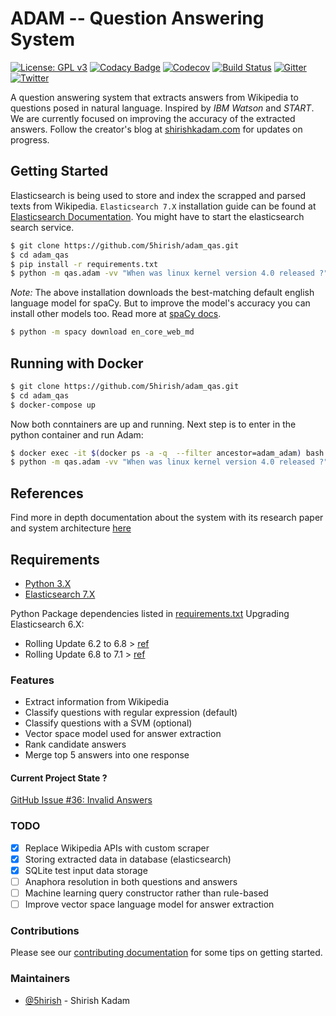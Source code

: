 # ADAM -- Question Answering System

[![License: GPL v3](https://img.shields.io/badge/License-GPL%20v3-blue.svg)](https://www.gnu.org/licenses/gpl-3.0)
[![Codacy Badge](https://api.codacy.com/project/badge/Grade/2e669faacb12496f9d4e97f3a0cfc361)](https://www.codacy.com/app/5hirish/adam_qas?utm_source=github.com&utm_medium=referral&utm_content=5hirish/adam_qas&utm_campaign=badger)
[![Codecov](https://codecov.io/gh/5hirish/adam_qas/branch/master/graph/badge.svg)](https://codecov.io/gh/5hirish/adam_qas)
[![Build Status](https://travis-ci.org/5hirish/adam_qas.svg?branch=master)](https://travis-ci.org/5hirish/adam_qas)
[![Gitter](https://badges.gitter.im/alleviatenlp/adam_qas.svg)](https://gitter.im/alleviatenlp/adam_qas?utm_source=badge&utm_medium=badge&utm_campaign=pr-badge)
[![Twitter](https://img.shields.io/twitter/follow/openebs.svg?style=social&label=Follow)](https://twitter.com/intent/follow?screen_name=5hirish)

A question answering system that extracts answers from Wikipedia to questions posed in natural language.
Inspired by *IBM Watson* and *START*.
We are currently focused on improving the accuracy of the extracted answers.
Follow the creator's blog at [shirishkadam.com](https://www.shirishkadam.com/) for updates on progress.

## Getting Started

Elasticsearch is being used to store and index the scrapped and parsed texts from Wikipedia.
`Elasticsearch 7.X` installation guide can be found at [Elasticsearch Documentation](https://www.elastic.co/guide/en/elasticsearch/reference/current/_installation.html). 
You might have to start the elasticsearch search service.

```bash
$ git clone https://github.com/5hirish/adam_qas.git
$ cd adam_qas
$ pip install -r requirements.txt
$ python -m qas.adam -vv "When was linux kernel version 4.0 released ?"
```

_Note:_ The above installation downloads the best-matching default english language model for spaCy. But to improve the model's accuracy you can install other models too. Read more at [spaCy docs](https://spacy.io/usage/models).

```bash
$ python -m spacy download en_core_web_md
```

## Running with Docker

```bash
$ git clone https://github.com/5hirish/adam_qas.git
$ cd adam_qas
$ docker-compose up
```

Now both conntainers are up and running.
Next step is to enter in the python container and run Adam:

```bash
$ docker exec -it $(docker ps -a -q  --filter ancestor=adam_adam) bash
$ python -m qas.adam -vv "When was linux kernel version 4.0 released ?"
```


## References

Find more in depth documentation about the system with its research paper and system architecture [here](docs/ARCHI.md)

## Requirements

* [Python 3.X](https://docs.python.org/3/)
* [Elasticsearch 7.X](https://www.elastic.co/guide/en/elasticsearch/reference/current/_installation.html)

Python Package dependencies listed in [requirements.txt](requirements.txt)
Upgrading Elasticsearch 6.X:
 - Rolling Update 6.2 to 6.8 > [ref](https://www.elastic.co/guide/en/elasticsearch/reference/6.8/rolling-upgrades.html)
 - Rolling Update 6.8 to 7.1 > [ref](https://www.elastic.co/guide/en/elasticsearch/reference/current/rolling-upgrades.html)
### Features

* Extract information from Wikipedia
* Classify questions with regular expression (default)
* Classify questions with a SVM (optional)
* Vector space model used for answer extraction
* Rank candidate answers
* Merge top 5 answers into one response

#### Current Project State ?
[GitHub Issue #36: Invalid Answers](https://github.com/5hirish/adam_qas/issues/36)

### TODO

- [x] Replace Wikipedia APIs with custom scraper
- [x] Storing extracted data in database (elasticsearch)
- [x] SQLite test input data storage
- [ ] Anaphora resolution in both questions and answers
- [ ] Machine learning query constructor rather than rule-based
- [ ] Improve vector space language model for answer extraction

### Contributions
Please see our [contributing documentation](docs/CONTRIBUTING.md) for some tips on getting started.

### Maintainers
* [@5hirish](https://github.com/5hirish) - Shirish Kadam
